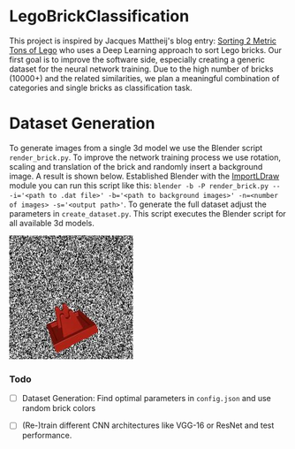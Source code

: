 # LegoBrickClassification
This project is inspired by Jacques Mattheij's blog entry: [Sorting 2 Metric Tons of Lego][1] who uses a Deep Learning approach to sort Lego bricks. Our first goal is to improve the software side, especially creating a generic dataset for the neural network training.
Due to the high number of bricks (10000+) and the related similarities, we plan a meaningful combination of categories and single bricks as classification task.

# Dataset Generation
To generate images from a single 3d model we use the Blender script `render_brick.py`. To improve the network training process we use rotation, scaling and translation of the brick and randomly insert a background image. A result is shown below. Established Blender with the [ImportLDraw][2] module you can run this script like this: `blender -b -P render_brick.py -- -i='<path to .dat file>' -b='<path to background images>' -n=<number of images> -s='<output path>'`. To generate the full dataset adjust the parameters in `create_dataset.py`. This script executes the Blender script for all available 3d models.

<img src="/preprocessing/examples/rendered_brick_noise.jpg" width="224">

### Todo
- [ ] Dataset Generation: Find optimal parameters in `config.json` and use random brick colors
- [ ] (Re-)train different CNN architectures like VGG-16 or ResNet and test performance. 


[1]: https://jacquesmattheij.com/sorting-two-metric-tons-of-lego/
[2]: https://github.com/TobyLobster/ImportLDraw
